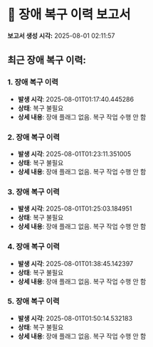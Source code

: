 ﻿# 🚨 장애 복구 이력 보고서

**보고서 생성 시각:** 2025-08-01 02:11:57

## 최근 장애 복구 이력:


### 1. 장애 복구 이력

- **발생 시각**: 2025-08-01T01:17:40.445286
- **상태**: 복구 불필요
- **상세 내용**: 장애 플래그 없음. 복구 작업 수행 안 함


### 2. 장애 복구 이력

- **발생 시각**: 2025-08-01T01:23:11.351005
- **상태**: 복구 불필요
- **상세 내용**: 장애 플래그 없음. 복구 작업 수행 안 함


### 3. 장애 복구 이력

- **발생 시각**: 2025-08-01T01:25:03.184951
- **상태**: 복구 불필요
- **상세 내용**: 장애 플래그 없음. 복구 작업 수행 안 함


### 4. 장애 복구 이력

- **발생 시각**: 2025-08-01T01:38:45.142397
- **상태**: 복구 불필요
- **상세 내용**: 장애 플래그 없음. 복구 작업 수행 안 함


### 5. 장애 복구 이력

- **발생 시각**: 2025-08-01T01:50:14.532183
- **상태**: 복구 불필요
- **상세 내용**: 장애 플래그 없음. 복구 작업 수행 안 함
